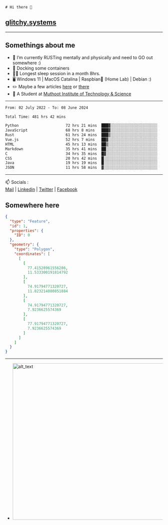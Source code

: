 ```
# Hi there 👋
```
## [glitchy.systems](https://glitchy.systems)
---

## Somethings about me



- 🌱 I’m currently RUSTing mentally and physically and need to GO out somewhere :)
- 🐋 Docking some containers
- 😶‍🌫️ Longest sleep session in a month 8hrs.
- 🖥️ Windows 11 | MacOS Catalina | Raspbian🥧 (Home Lab) | Debian :)
- ✏️ Maybe a few articles [here](https://medium.com/@advaithnarayanan8) or [there](https://medium.com/@advaithnarayanan8)
- 📑 A Student at [Muthoot Institute of Technology & Science](https://mgmits.ac.in/)



---

<!--START_SECTION:waka-->

```txt
From: 02 July 2022 - To: 08 June 2024

Total Time: 481 hrs 42 mins

Python                     72 hrs 21 mins  ███▓░░░░░░░░░░░░░░░░░░░░░   15.02 %
JavaScript                 68 hrs 8 mins   ███▓░░░░░░░░░░░░░░░░░░░░░   14.14 %
Rust                       61 hrs 24 mins  ███▒░░░░░░░░░░░░░░░░░░░░░   12.75 %
Vue.js                     52 hrs 7 mins   ██▓░░░░░░░░░░░░░░░░░░░░░░   10.82 %
HTML                       45 hrs 13 mins  ██▒░░░░░░░░░░░░░░░░░░░░░░   09.39 %
Markdown                   35 hrs 41 mins  ██░░░░░░░░░░░░░░░░░░░░░░░   07.41 %
C                          34 hrs 35 mins  █▓░░░░░░░░░░░░░░░░░░░░░░░   07.18 %
CSS                        20 hrs 42 mins  █░░░░░░░░░░░░░░░░░░░░░░░░   04.30 %
Java                       19 hrs 19 mins  █░░░░░░░░░░░░░░░░░░░░░░░░   04.01 %
JSON                       11 hrs 58 mins  ▓░░░░░░░░░░░░░░░░░░░░░░░░   02.48 %
```

<!--END_SECTION:waka-->

---

📫 Socials :<br>
[Mail](mailto:advaith@glitchy.systems) | [Linkedin](https://www.linkedin.com/in/advaith-narayanan-a72152214/) | [Twitter](https://twitter.com/advaithnarayan) | [Facebook](https://screenmessage.com/qinq)

## Somewhere here

```geojson
{
  "type": "Feature",
  "id": 1,
  "properties": {
    "ID": 0
  },
  "geometry": {
    "type": "Polygon",
    "coordinates": [
      [
        [
          77.41528961556286,
          11.533300191814792
        ],
        [
          74.91794771320727,
          11.823214080851884
        ],
        [
          74.91794771320727,
          7.9236625574369
        ],
        [
          77.91794771320727,
          7.9236625574369
        ]
      ]
    ]
  }
}
```


--- 
- [<img alt="alt_text" width="500px" src="https://valid.x86.fr/cache/banner/xv24bv-6.png" />](https://valid.x86.fr/xv24bv)


